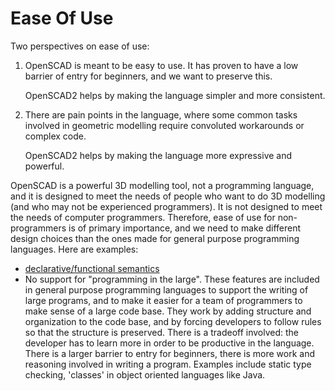 # Ease Of Use

Two perspectives on ease of use:
 1. OpenSCAD is meant to be easy to use.
    It has proven to have a low barrier of entry for beginners,
    and we want to preserve this.

    OpenSCAD2 helps by making the language simpler and more consistent.

 2. There are pain points in the language, where some common tasks involved
    in geometric modelling require convoluted workarounds or complex code.

    OpenSCAD2 helps by making the language more expressive and powerful.

OpenSCAD is a powerful 3D modelling tool, not a programming language,
and it is designed to meet the needs of people who want to do 3D modelling
(and who may not be experienced programmers). It is not designed to meet the
needs of computer programmers. Therefore, ease of use for non-programmers
is of primary importance, and we need to make different design choices than
the ones made for general purpose programming languages.
Here are examples:
* [declarative/functional semantics](Declarative_Semantics.md)
* No support for "programming in the large".
  These features are included in general purpose programming languages
  to support the writing of large programs, and to make it easier for a
  team of programmers to make sense of a large code base.
  They work by adding structure and organization to the code base,
  and by forcing developers to follow rules so that the structure is
  preserved.
  There is a tradeoff involved: the developer has to learn more in
  order to be productive in the language. There is a larger barrier to
  entry for beginners, there is more work and reasoning involved in
  writing a program. Examples include static type checking,
  'classes' in object oriented languages like Java.

